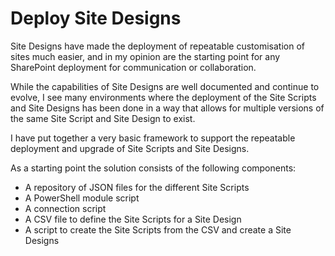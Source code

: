 # Deploy Site Designs
Site Designs have made the deployment of repeatable customisation of sites much easier, and in my opinion are the starting point for any SharePoint deployment for communication or collaboration.

While the capabilities of Site Designs are well documented and continue to evolve, I see many environments where the deployment of the Site Scripts and Site Designs has been done in a way that allows for multiple versions of the same Site Script and Site Design to exist.

I have put together a very basic framework to support the repeatable deployment and upgrade of Site Scripts and Site Designs.

As a starting point the solution consists of the following components:

- A repository of JSON files for the different Site Scripts
- A PowerShell module script
- A connection script
- A CSV file to define the Site Scripts for a Site Design
- A script to create the Site Scripts from the CSV and create a Site Designs
